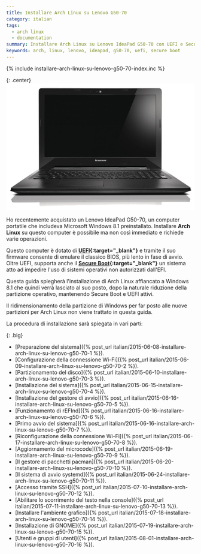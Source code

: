 ```yaml
---
title: Installare Arch Linux su Lenovo G50-70
category: italian
tags:
  - arch linux
  - documentation
summary: Installare Arch Linux su Lenovo IdeaPad G50-70 con UEFI e Secure Boot
keywords: arch, linux, lenovo, ideapad, g50-70, uefi, secure boot
---
```


{% include installare-arch-linux-su-lenovo-g50-70-index.inc %}

{: .center}
[![Lenovo IdeaPad G50-70][lenovo-ideapad-g50-70-thumb.png]][lenovo-ideapad-g50-70.jpg]

Ho recentemente acquistato un Lenovo IdeaPad G50-70, un computer portatile che
includeva Microsoft Windows 8.1 preinstallato. Installare **Arch Linux** su
questo computer è possibile ma non così immediato e richiede varie operazioni.

Questo computer è dotato di **[UEFI]{:target="_blank"}** e tramite il suo firmware
consente di emulare il classico BIOS, più lento in fase di avvio. Oltre UEFI,
supporta anche il **[Secure Boot]{:target="_blank"}** un sistema atto ad impedire
l'uso di sistemi operativi non autorizzati dall'EFI.

Questa guida spiegherà l'installazione di Arch Linux affiancato a Windows 8.1
che quindi verrà lasciato al suo posto, dopo la naturale riduzione della partizione
operativo, mantenendo Secure Boot e UEFI attivi.

Il ridimensionamento della partizione di Windows per far posto alle nuove
partizioni per Arch Linux non viene trattato in questa guida.

La procedura di installazione sarà spiegata in vari parti:

{: .big}
>
* [Preparazione del sistema]({% post_url italian/2015-06-08-installare-arch-linux-su-lenovo-g50-70-1 %}).
* [Configurazione della connessione Wi-Fi]({% post_url italian/2015-06-09-installare-arch-linux-su-lenovo-g50-70-2 %}).
* [Partizionamento del disco]({% post_url italian/2015-06-10-installare-arch-linux-su-lenovo-g50-70-3 %}).
* [Installazione del sistema]({% post_url italian/2015-06-15-installare-arch-linux-su-lenovo-g50-70-4 %}).
* [Installazione del gestore di avvio]({% post_url italian/2015-06-16-installare-arch-linux-su-lenovo-g50-70-5 %}).
* [Funzionamento di rEFInd]({% post_url italian/2015-06-16-installare-arch-linux-su-lenovo-g50-70-6 %}).
* [Primo avvio del sistema]({% post_url italian/2015-06-16-installare-arch-linux-su-lenovo-g50-70-7 %}).
* [Riconfigurazione della connessione Wi-Fi]({% post_url italian/2015-06-17-installare-arch-linux-su-lenovo-g50-70-8 %}).
* [Aggiornamento del microcode]({% post_url italian/2015-06-19-installare-arch-linux-su-lenovo-g50-70-9 %}).
* [Il gestore di pacchetti pacman]({% post_url italian/2015-06-20-installare-arch-linux-su-lenovo-g50-70-10 %}).
* [Il sistema di avvio systemd]({% post_url italian/2015-06-24-installare-arch-linux-su-lenovo-g50-70-11 %}).
* [Accesso tramite SSH]({% post_url italian/2015-07-10-installare-arch-linux-su-lenovo-g50-70-12 %}).
* [Abilitare lo scorrimento del testo nella console]({% post_url italian/2015-07-11-installare-arch-linux-su-lenovo-g50-70-13 %}).
* [Installare l'ambiente grafico]({% post_url italian/2015-07-18-installare-arch-linux-su-lenovo-g50-70-14 %}).
* [Installazione di GNOME]({% post_url italian/2015-07-19-installare-arch-linux-su-lenovo-g50-70-15 %}).
* [Utenti e gruppi di utenti]({% post_url italian/2015-08-01-installare-arch-linux-su-lenovo-g50-70-16 %}).


[lenovo-ideapad-g50-70.jpg]: /resources/articles/2015-06/lenovo-ideapad-g50-70.jpg
[lenovo-ideapad-g50-70-thumb.png]: /resources/articles/2015-06/lenovo-ideapad-g50-70-thumb.png

[UEFI]: https://en.wikipedia.org/wiki/Unified_Extensible_Firmware_Interface
[Secure Boot]: https://msdn.microsoft.com/it-it/library/hh824987.aspx
